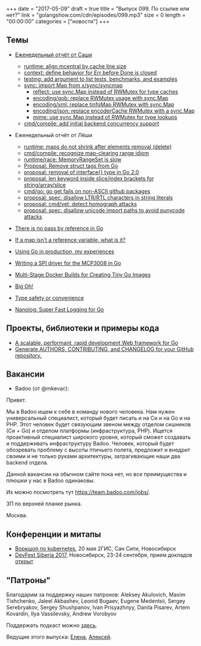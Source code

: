+++
date = "2017-05-09"
draft = true
title = "Выпуск 099. По ссылке или нет?"
link = "golangshow.com/cdn/episodes/099.mp3"
size = 0
length = "00:00:00"
categories = ["новости"]
+++

## Темы

* [Еженедельный отчёт от Саши](https://github.com/LK4D4/report/blob/master/reports/golang-05-03.md)
	* [runtime: align mcentral by cache line size](https://github.com/golang/go/commit/259d60995d735523fc25939c35847538eb0d067)
	* [context: define behavior for Err before Done is closed](https://github.com/golang/go/commit/6e2c4bc012f8cc262db25d3fee414c5231fea03a)
	* [testing: add argument to list tests, benchmarks, and examples](https://github.com/golang/go/commit/ba8ff87dbeb87813a4604e36adb609b1e8fcb7be)
	* [sync: import Map from x/sync/syncmap](https://github.com/golang/go/commit/959025c0ac97ec3533ef9f3f70d64453352a7b56)
		* [reflect: use sync.Map instead of RWMutex for type caches](https://github.com/golang/go/commit/33b92cd6ce46c61a4d00a86b88971534773dd4a8)
		* [encoding/gob: replace RWMutex usage with sync.Map](https://github.com/golang/go/commit/c120e449fbc618f9510387d718de0cef5f73af3a)
		* [encoding/xml: replace tinfoMap RWMutex with sync.Map](https://github.com/golang/go/commit/eb6adc27d56687970dd8a49794ca85acc4cf9097)
		* [encoding/json: replace encoderCache RWMutex with a sync.Map](https://github.com/golang/go/commit/d6ce7e4feca75d2833f0790260ea46e194c55170)
		* [mime: use sync.Map instead of RWMutex for type lookups](https://github.com/golang/go/commit/e8d7e5d1fa7d8477b91cb4dffeac57c7c20cb5c5)
	* [cmd/compile: add initial backend concurrency support](https://github.com/golang/go/commit/756b9ce3a5a518555114b0e023eb1674084b38e1)

* Еженедельный отчёт от Лёши
	* [runtime: maps do not shrink after elements removal (delete)](https://github.com/golang/go/issues/20135)
	* [cmd/compile: recognize map-clearing range idiom](https://github.com/golang/go/issues/20138)
	* [runtime/race: MemoryRangeSet is slow](https://github.com/golang/go/issues/20139)
	* [Proposal: Remove struct tags from Go](https://github.com/golang/go/issues/20165)
	* [proposal: removal of interface{} type in Go 2.0](https://github.com/golang/go/issues/20188)
	* [proposal: len keyword inside slice/index brackets for string/array/slice](https://github.com/golang/go/issues/20176)
	* [cmd/go: go get fails on non-ASCII github packages](https://github.com/golang/go/issues/18660)
	* [proposal: spec: disallow LTR/RTL characters in string literals](https://github.com/golang/go/issues/20209)
	* [proposal: cmd/vet: detect homograph attacks](https://github.com/golang/go/issues/20115)
	* [proposal: spec: disallow unicode import paths to avoid punycode attacks](https://github.com/golang/go/issues/20210)


* [There is no pass by reference in Go](https://dave.cheney.net/2017/04/29/there-is-no-pass-by-reference-in-go)
* [If a map isn't a reference variable, what is it?](https://dave.cheney.net/2017/04/30/if-a-map-isnt-a-reference-variable-what-is-it)
* [Using Go in production, my experiences](http://blog.tamizhvendan.in/blog/2017/05/01/using-golang-in-production-my-experiences/)
* [Writing a SPI driver for the MCP3008 in Go](https://orangetux.nl/post/writing-spi-driver-for-mcp3008-in-go/)
* [Multi-Stage Docker Builds for Creating Tiny Go Images](https://medium.com/travis-on-docker/multi-stage-docker-builds-for-creating-tiny-go-images-e0e1867efe5a)
* [Big Oh!](https://appliedgo.net/big-o/)
* [Type safety or convenience](https://lanreadelowo.com/blog/2017/05/02/type-safety-or-convenience/)
* [Nanolog: Super Fast Logging for Go](http://blog.sgmansfield.com/2017/04/nanolog-super-fast-logging-for-go/)


## Проекты, библиотеки и примеры кода

* [A scalable, performant, rapid development Web framework for Go](https://github.com/go-aah/aah)
* [Generate AUTHORS, CONTRIBUTING, and CHANGELOG for your GitHub repository.](https://github.com/gaocegege/maintainer)


## Вакансии

* Badoo (от @mkevac):

Привет.

Мы в Badoo ищем к себе в команду нового человека. Нам нужен
универсальный специалист, который будет писать и на Си и на Go и на PHP. Этот
человек будет связующим звеном между отделом сишников (Си + Go)
и отделом платформы (инфраструктура, PHP). Ищется проактивный
специалист широкого уровня, который сможет создавать и поддерживать
инфраструктуру Badoo. Человек, который будет обозревать проблему
с высоты птичьего полета, предложит и внедрит своими и не только
руками архитектуры, затрагивающие наши два backend отдела.

Данной вакансии на обычном сайте пока нет, но все преимущества
и плюшки у нас в Badoo одинаковы.

Их можно посмотреть тут https://team.badoo.com/jobs/.

ЗП по верхней планке рынка.

Москва.

## Конференции и митапы

* [Воркшоп по kubernetes](http://techno.2gis.ru/event/kubernetes), 20 мая 2ГИС, Сан Сити, Новосибирск
* [DevFest Siberia 2017](https://gdg-siberia.com), Новосибирск, 23-24 сентября, прием докладов [открыт](https://bit.ly/dfSiberia17-c4p)

## "Патроны"

Благодарим за поддержку наших патронов: Aleksey Akulovich, Maxim Tishchenko, Jaleel Akbashev, Leonid Bugaev,
Eugene Medentsii, Sergey Serebryakov, Sergey Shushpanov, Ivan Prisyazhnyy, Danila Pisarev, Artem Kovardin,
Ilya Vassilevsky, Andrew Vorobyov

Поддержать подкаст можно [здесь](https://www.patreon.com/golangshow).

Ведущие этого выпуска: [Елена](https://twitter.com/webdeva), [Алексей](https://twitter.com/paaleksey).
